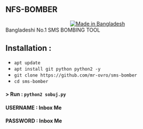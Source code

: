 ## NFS-BOMBER
<center><a href="#"><img title="Made in Bangladesh" src="https://img.shields.io/badge/MADE%20IN-BANGLADESH-green?colorA=%23ff0000&colorB=%23017e40&style=for-the-badge"></a></center>
Bangladeshi No.1 SMS BOMBING TOOL

## Installation :

* `apt update`
* `apt install git python python2 -y`
* `git clone https://github.com/mr-ovro/sms-bomber`
* `cd sms-bomber`

#### > Run : `python2 sobuj.py`

#### USERNAME : Inbox Me
#### PASSWORD : Inbox Me
```
